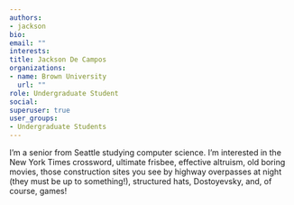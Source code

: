 ```yaml
---
authors:
- jackson
bio: 
email: ""
interests:
title: Jackson De Campos
organizations:
- name: Brown University
  url: ""
role: Undergraduate Student
social:
superuser: true
user_groups:
- Undergraduate Students
---
```


I’m a senior from Seattle studying computer science. I’m interested in the New York Times crossword, ultimate frisbee, effective altruism, old boring movies, those construction sites you see by highway overpasses at night (they must be up to something!), structured hats, Dostoyevsky, and, of course, games!
